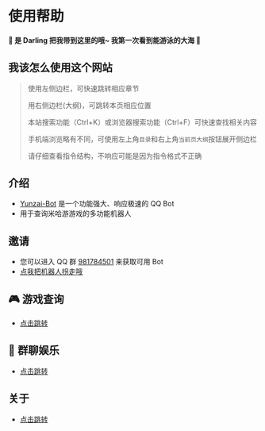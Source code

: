 # 使用帮助

#### 🌸 是 Darling 把我带到这里的哦~ 我第一次看到能游泳的大海 🌸

## 我该怎么使用这个网站

> 使用左侧边栏，可快速跳转相应章节
>
> 用右侧边栏(大纲)，可跳转本页相应位置
>
> 本站搜索功能（Ctrl+K）或浏览器搜索功能（Ctrl+F）可快速查找相关内容
>
> 手机端浏览略有不同，可使用左上角`目录`和右上角`当前页大纲`按钮展开侧边栏
>
> 请仔细查看指令结构，不响应可能是因为指令格式不正确

## 介绍

- [Yunzai-Bot](https://gitee.com/yoimiya-kokomi/Miao-Yunzai) 是一个功能强大、响应极速的 QQ Bot
- 用于查询米哈游游戏的多功能机器人

## 邀请

- 您可以进入 QQ 群 [981784501](https://qm.qq.com/cgi-bin/qm/qr?k=JltWT4rbbbhME1tC2C-ao3thmAbDHYHq&jump_from=webapi&authKey=CkdEoBoSpwe+NftHKpNasfoky+12/Py0EA434ZglGhgLAX1dWx0W7zl6aF/YgTGV) 来获取可用 Bot
- [点我把机器人拐走哦](https://bot.q.qq.com/s/2usfspxuv?id=102022976)

## 🎮 游戏查询

- [点击跳转](/help/Game/main)

## 🎲 群聊娱乐

- [点击跳转](/help/Group/main)

## 关于

- [点击跳转](/other/main)
